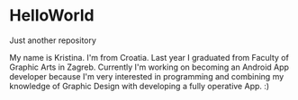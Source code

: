 # HelloWorld
Just another repository

My name is Kristina. I'm from Croatia. Last year I graduated from Faculty of Graphic Arts in Zagreb. Currently I'm working on becoming an Android App developer because I'm very interested in programming and combining my knowledge of Graphic Design with developing a fully operative App. :)  
